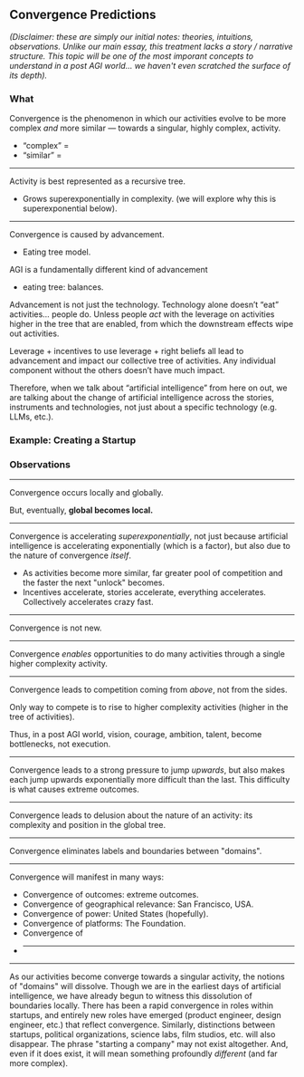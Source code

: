 ## Convergence Predictions

_(Disclaimer: these are simply our initial notes: theories, intuitions, observations. Unlike our main essay, this treatment lacks a story / narrative structure. This topic will be one of the most imporant concepts to understand in a post AGI world... we haven't even scratched the surface of its depth)._

### What

Convergence is the phenomenon in which our activities evolve to be more complex _and_ more similar — towards a singular, highly complex, activity.

- “complex” =
- “similar” =

---

Activity is best represented as a recursive tree.

- Grows superexponentially in complexity. (we will explore why this is superexponential below).

---

Convergence is caused by advancement.

- Eating tree model.

AGI is a fundamentally different kind of advancement

- eating tree: balances.

Advancement is not just the technology. Technology alone doesn’t “eat” activities… people do. Unless people _act_ with the leverage on activities higher in the tree that are enabled, from which the downstream effects wipe out activities.

Leverage + incentives to use leverage + right beliefs all lead to advancement and impact our collective tree of activities. Any individual component without the others doesn’t have much impact.

Therefore, when we talk about “artificial intelligence” from here on out, we are talking about the change of artificial intelligence across the stories, instruments and technologies, not just about a specific technology (e.g. LLMs, etc.).

### Example: Creating a Startup

### Observations

---

Convergence occurs locally and globally.

But, eventually, **global becomes local.**

---

Convergence is accelerating _superexponentially_, not just because artificial intelligence is accelerating exponentially (which is a factor), but also due to the nature of convergence _itself_.

- As activities become more similar, far greater pool of competition and the faster the next "unlock" becomes.
- Incentives accelerate, stories accelerate, everything accelerates. Collectively accelerates crazy fast.

---

Convergence is not new.

---

Convergence _enables_ opportunities to do many activities through a single higher complexity activity.

---

Convergence leads to competition coming from _above_, not from the sides.

Only way to compete is to rise to higher complexity activities (higher in the tree of activities).

Thus, in a post AGI world, vision, courage, ambition, talent, become bottlenecks, not execution.

---

Convergence leads to a strong pressure to jump _upwards_, but also makes each jump upwards exponentially more difficult than the last. This difficulty is what causes extreme outcomes.

---

Convergence leads to delusion about the nature of an activity: its complexity and position in the global tree.

---

Convergence eliminates labels and boundaries between "domains".

---

Convergence will manifest in many ways:

- Convergence of outcomes: extreme outcomes.
- Convergence of geographical relevance: San Francisco, USA.
- Convergence of power: United States (hopefully).
- Convergence of platforms: The Foundation.
- Convergence of
- ***

---

As our activities become converge towards a singular activity, the notions of "domains" will dissolve. Though we are in the earliest days of artificial intelligence, we have already begun to witness this dissolution of boundaries locally. There has been a rapid convergence in roles within startups, and entirely new roles have emerged (product engineer, design engineer, etc.) that reflect convergence. Similarly, distinctions between startups, political organizations, science labs, film studios, etc. will also disappear. The phrase "starting a company" may not exist altogether. And, even if it does exist, it will mean something profoundly _different_ (and far more complex).
